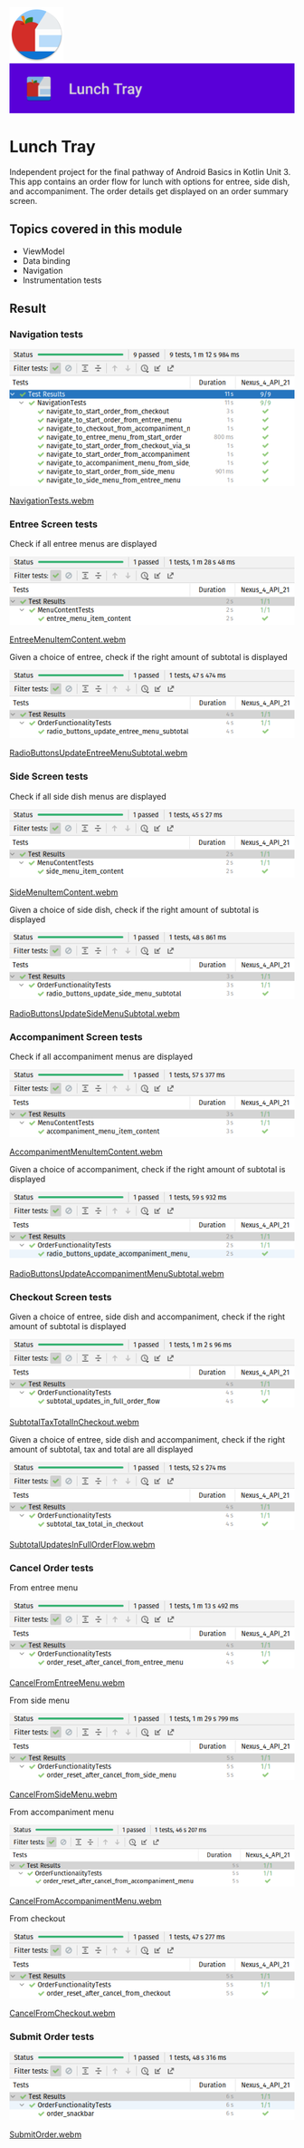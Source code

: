 ![ic_launcher_lunchtray](src/main/res/mipmap-xhdpi/ic_launcher_lunchtray_round.png?raw=true) ![ic_launcher_lunchtray](images/Screenshot_20220719_095616.png?raw=true)

# Lunch Tray

Independent project for the final pathway of Android Basics in Kotlin Unit 3. This app contains an
order flow for lunch with options for entree, side dish, and accompaniment. The order details get
displayed on an order summary screen.

## Topics covered in this module

- ViewModel
- Data binding
- Navigation
- Instrumentation tests

## Result

### Navigation tests

![Navigation tests](images/Screenshot_20220719_132938.png?raw=true)

[NavigationTests.webm](https://user-images.githubusercontent.com/29587914/179683449-06c619c2-f612-420d-a429-8a2e2ae9e571.webm)

### Entree Screen tests

Check if all entree menus are displayed

![Entree menu tests](images/Screenshot_20220719_132559.png?raw=true)

[EntreeMenuItemContent.webm](https://user-images.githubusercontent.com/29587914/179703637-90e37de3-c2bd-4186-b85b-15aeedfdc317.webm)

Given a choice of entree, check if the right amount of subtotal is displayed

![Entree subtotal tests](images/Screenshot_20220719_133715.png?raw=true)

[RadioButtonsUpdateEntreeMenuSubtotal.webm](https://user-images.githubusercontent.com/29587914/179727202-208e3f5d-1a19-473f-93a7-b83b3603dcdd.webm)

### Side Screen tests

Check if all side dish menus are displayed

![Side menu tests](images/Screenshot_20220719_172922.png?raw=true)

[SideMenuItemContent.webm](https://user-images.githubusercontent.com/29587914/179730628-c3af49a9-da75-4ada-9c39-e4170df852de.webm)

Given a choice of side dish, check if the right amount of subtotal is displayed

![Side subtotal tests](images/Screenshot_20220719_172527.png?raw=true)

[RadioButtonsUpdateSideMenuSubtotal.webm](https://user-images.githubusercontent.com/29587914/179730619-83c40b57-6bac-4544-b4b1-9c11437258e8.webm)

### Accompaniment Screen tests

Check if all accompaniment menus are displayed

![Accompaniment menu tests](images/Screenshot_20220719_175539.png?raw=true)

[AccompanimentMenuItemContent.webm](https://user-images.githubusercontent.com/29587914/179740707-c7115d7a-e9e4-4425-936c-3d43c416aa64.webm)

Given a choice of accompaniment, check if the right amount of subtotal is displayed

![Accompaniment subtotal tests](images/Screenshot_20220719_175737.png?raw=true)

[RadioButtonsUpdateAccompanimentMenuSubtotal.webm](https://user-images.githubusercontent.com/29587914/179740722-4c4d2f65-414d-4ca1-9ae0-b78636714124.webm)

### Checkout Screen tests

Given a choice of entree, side dish and accompaniment, check if the right amount of subtotal is
displayed

![Checkout subtotal tests](images/Screenshot_20220719_195350.png?raw=true)

[SubtotalTaxTotalInCheckout.webm](https://user-images.githubusercontent.com/29587914/179756323-ea268bea-921b-44e8-bb04-f98807ba4913.webm)

Given a choice of entree, side dish and accompaniment, check if the right amount of subtotal, tax
and total are all displayed

![Checkout total tests](images/Screenshot_20220719_195632.png?raw=true)

[SubtotalUpdatesInFullOrderFlow.webm](https://user-images.githubusercontent.com/29587914/179756344-a6164498-1eeb-4de9-94ab-203ba591d989.webm)

### Cancel Order tests

From entree menu

![Cancel order from entree menu tests](images/Screenshot_20220720_055243.png?raw=true)

[CancelFromEntreeMenu.webm](https://user-images.githubusercontent.com/29587914/179861905-826daa4d-a0e5-4a4f-b907-033b1f0639a3.webm)

From side menu

![Cancel order from side menu tests](images/Screenshot_20220720_060202.png?raw=true)

[CancelFromSideMenu.webm](https://user-images.githubusercontent.com/29587914/179862874-a362a880-9013-414a-a6b5-f2b2309a5a34.webm)

From accompaniment menu

![Cancel order from accompaniment menu tests](images/Screenshot_20220720_064341.png?raw=true)

[CancelFromAccompanimentMenu.webm](https://user-images.githubusercontent.com/29587914/179866516-ee2ba4aa-f33d-4269-89db-c97add30adba.webm)

From checkout

![Cancel order from checkout tests](images/Screenshot_20220720_064902.png?raw=true)

[CancelFromCheckout.webm](https://user-images.githubusercontent.com/29587914/179866987-b427eb2e-6cb5-44ac-81cf-c77936ba1df9.webm)

### Submit Order tests

![Submit order tests](images/Screenshot_20220720_065540.png?raw=true)

[SubmitOrder.webm](https://user-images.githubusercontent.com/29587914/179868110-90fc66ee-c05f-4170-babb-36c8285c494f.webm)
